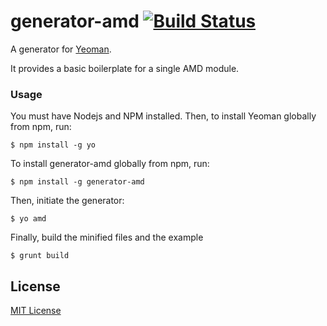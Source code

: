 # generator-amd [![Build Status](https://travis-ci.org/T1st3/generator-amd.png?branch=master)](https://travis-ci.org/T1st3/generator-amd)

A generator for [Yeoman](http://yeoman.io).

It provides a basic boilerplate for a single AMD module.

### Usage

You must have Nodejs and NPM installed. Then, to install Yeoman globally from npm, run:

```
$ npm install -g yo
```

To install generator-amd globally from npm, run:

```
$ npm install -g generator-amd
```

Then, initiate the generator:

```
$ yo amd
```

Finally, build the minified files and the example

```
$ grunt build
```

## License

[MIT License](http://en.wikipedia.org/wiki/MIT_License)
